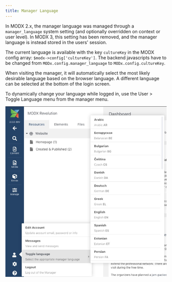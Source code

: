 ```yaml
---
title: Manager Language
---
```


In MODX 2.x, the manager language was managed through a `manager_language` system setting (and optionally overridden on context or user level). In MODX 3, this setting has been removed, and the manager language is instead stored in the users' session. 

The current language is available with the key `cultureKey` in the MODX config array: `$modx->config['cultureKey']`. The backend javascripts have to be changed from `MODx.config.manager_language` to `MODx.config.cultureKey`.

When visiting the manager, it will automatically select the most likely desirable language based on the browser language. A different language can be selected at the bottom of the login screen.

To dynamically change your language while logged in, use the User > Toggle Language menu from the manager menu.

![Toggling the manager language while you're logged in to the manager](manager-language.jpg)
